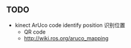 ## TODO

- kinect ArUco code identify  position 识别位置
    - QR code
    - http://wiki.ros.org/aruco_mapping